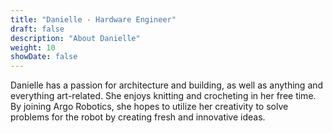 ```yaml
---
title: "Danielle - Hardware Engineer"
draft: false
description: "About Danielle"
weight: 10
showDate: false
---
```


Danielle has a passion for architecture and building, as well as anything and everything art-related. She enjoys knitting and crocheting in her free time. By joining Argo Robotics, she hopes to utilize her creativity to solve problems for the robot by creating fresh and innovative ideas.
